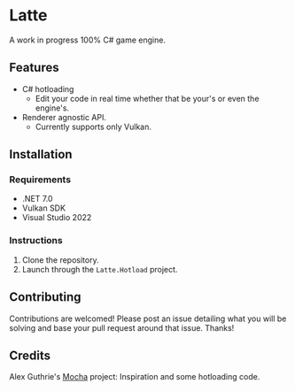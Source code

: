 # Latte
A work in progress 100% C# game engine.

## Features
* C# hotloading
  * Edit your code in real time whether that be your's or even the engine's.
* Renderer agnostic API.
  * Currently supports only Vulkan.

## Installation

### Requirements
* .NET 7.0
* Vulkan SDK
* Visual Studio 2022

### Instructions
1. Clone the repository.
2. Launch through the `Latte.Hotload` project.

## Contributing
Contributions are welcomed! Please post an issue detailing what you will be solving and base your pull request around that issue. Thanks!

## Credits
Alex Guthrie's [Mocha](https://github.com/mocha-engine/mocha) project: Inspiration and some hotloading code.